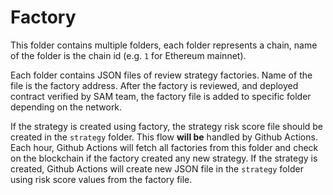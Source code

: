 # Factory

This folder contains multiple folders, each folder represents a chain, name of the folder is the chain id (e.g. `1` for Ethereum mainnet).

Each folder contains JSON files of review strategy factories. Name of the file is the factory address. After the factory is reviewed, and deployed contract verified by SAM team, the factory file is added to specific folder depending on the network.

If the strategy is created using factory, the strategy risk score file should be created in the `strategy` folder. This flow **will be** handled by Github Actions. Each hour, Github Actions will fetch all factories from this folder and check on the blockchain if the factory created any new strategy. If the strategy is created, Github Actions will create new JSON file in the `strategy` folder using risk score values from the factory file.
